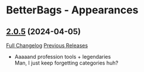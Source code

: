 # BetterBags - Appearances

## [2.0.5](https://github.com/AlexHaible/BetterBags-Appearances/tree/2.0.5) (2024-04-05)
[Full Changelog](https://github.com/AlexHaible/BetterBags-Appearances/compare/2.0.4...2.0.5) [Previous Releases](https://github.com/AlexHaible/BetterBags-Appearances/releases)

- Aaaaand profession tools + legendaries  
    Man, I just keep forgetting categories huh?  
